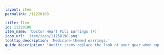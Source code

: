 ```yaml
---
layout: item
permalink: /11220108

title: Item
id: 11220108
item_name: 'Doctor Heart Pill Earrings (F)'
icon_url: 'item/icon/11250198.png'
tooltip_description: 'Medicine-themed earrings.'
guide_description: 'Outfit items replace the look of your gear when equipped.'
---
```

